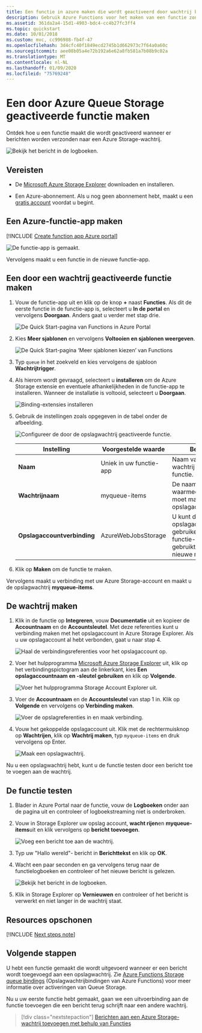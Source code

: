 ```yaml
---
title: Een functie in azure maken die wordt geactiveerd door wachtrij berichten
description: Gebruik Azure Functions voor het maken van een functie zonder server die wordt aangeroepen door berichten die zijn verzonden naar een Azure Storage-wachtrij.
ms.assetid: 361da2a4-15d1-4903-bdc4-cc4b27fc3ff4
ms.topic: quickstart
ms.date: 10/01/2018
ms.custom: mvc, cc996988-fb4f-47
ms.openlocfilehash: 3d4cfc40f1849ecd2745b1d662973c7f64a0a60c
ms.sourcegitcommit: aee08b05a4e72b192a6e62a8fb581a7b08b9c02a
ms.translationtype: MT
ms.contentlocale: nl-NL
ms.lasthandoff: 01/09/2020
ms.locfileid: "75769248"
---
```

# <a name="create-a-function-triggered-by-azure-queue-storage"></a>Een door Azure Queue Storage geactiveerde functie maken

Ontdek hoe u een functie maakt die wordt geactiveerd wanneer er berichten worden verzonden naar een Azure Storage-wachtrij.

![Bekijk het bericht in de logboeken.](./media/functions-create-storage-queue-triggered-function/function-app-in-portal-editor.png)

## <a name="prerequisites"></a>Vereisten

- De [Microsoft Azure Storage Explorer](https://storageexplorer.com/) downloaden en installeren.

- Een Azure-abonnement. Als u nog geen abonnement hebt, maakt u een [gratis account](https://azure.microsoft.com/free/?WT.mc_id=A261C142F) voordat u begint.

## <a name="create-an-azure-function-app"></a>Een Azure-functie-app maken

[!INCLUDE [Create function app Azure portal](../../includes/functions-create-function-app-portal.md)]

![De functie-app is gemaakt.](./media/functions-create-first-azure-function/function-app-create-success.png)

Vervolgens maakt u een functie in de nieuwe functie-app.

<a name="create-function"></a>

## <a name="create-a-queue-triggered-function"></a>Een door een wachtrij geactiveerde functie maken

1. Vouw de functie-app uit en klik op de knop **+** naast **Functies**. Als dit de eerste functie in de functie-app is, selecteert u **In de portal** en vervolgens **Doorgaan**. Anders gaat u verder met stap drie.

   ![De Quick Start-pagina van Functions in Azure Portal](./media/functions-create-storage-queue-triggered-function/function-app-quickstart-choose-portal.png)

1. Kies **Meer sjablonen** en vervolgens **Voltooien en sjablonen weergeven**.

    ![De Quick Start-pagina ‘Meer sjablonen kiezen’ van Functions](./media/functions-create-storage-queue-triggered-function/add-first-function.png)

1. Typ `queue` in het zoekveld en kies vervolgens de sjabloon **Wachtrijtrigger**.

1. Als hierom wordt gevraagd, selecteert u **installeren** om de Azure Storage extensie en eventuele afhankelijkheden in de functie-app te installeren. Wanneer de installatie is voltooid, selecteert u **Doorgaan**.

    ![Binding-extensies installeren](./media/functions-create-storage-queue-triggered-function/functions-create-queue-storage-trigger-portal.png)

1. Gebruik de instellingen zoals opgegeven in de tabel onder de afbeelding.

    ![Configureer de door de opslagwachtrij geactiveerde functie.](./media/functions-create-storage-queue-triggered-function/functions-create-queue-storage-trigger-portal-2.png)

    | Instelling | Voorgestelde waarde | Beschrijving |
    |---|---|---|
    | **Naam** | Uniek in uw functie-app | Naam van deze door een wachtrij geactiveerde functie. |
    | **Wachtrijnaam**   | myqueue-items    | De naam van de wachtrij waarmee u verbinding moet maken in uw opslagaccount. |
    | **Opslagaccountverbinding** | AzureWebJobsStorage | U kunt de opslagaccountverbinding gebruiken die al door de functie-app wordt gebruikt of u kunt een nieuwe maken.  |    

1. Klik op **Maken** om de functie te maken.

Vervolgens maakt u verbinding met uw Azure Storage-account en maakt u de opslagwachtrij **myqueue-items**.

## <a name="create-the-queue"></a>De wachtrij maken

1. Klik in de functie op **Integreren**, vouw **Documentatie** uit en kopieer de **Accountnaam** en de **Accountsleutel**. Met deze referenties kunt u verbinding maken met het opslagaccount in Azure Storage Explorer. Als u uw opslagaccount al hebt verbonden, gaat u naar stap 4.

    ![Haal de verbindingsreferenties voor het opslagaccount op.](./media/functions-create-storage-queue-triggered-function/functions-storage-account-connection.png)

1. Voer het hulpprogramma [Microsoft Azure Storage Explorer](https://storageexplorer.com/) uit, klik op het verbindingspictogram aan de linkerkant, kies **Een opslagaccountnaam en -sleutel gebruiken** en klik op **Volgende**.

    ![Voer het hulpprogramma Storage Account Explorer uit.](./media/functions-create-storage-queue-triggered-function/functions-storage-manager-connect-1.png)

1. Voer de **Accountnaam** en de **Accountsleutel** van stap 1 in. Klik op **Volgende** en vervolgens op **Verbinding maken**.

    ![Voer de opslagreferenties in en maak verbinding.](./media/functions-create-storage-queue-triggered-function/functions-storage-manager-connect-2.png)

1. Vouw het gekoppelde opslagaccount uit. Klik met de rechtermuisknop op **Wachtrijen**, klik op **Wachtrij maken**, typ `myqueue-items` en druk vervolgens op Enter.

    ![Maak een opslagwachtrij.](./media/functions-create-storage-queue-triggered-function/functions-storage-manager-create-queue.png)

Nu u een opslagwachtrij hebt, kunt u de functie testen door een bericht toe te voegen aan de wachtrij.

## <a name="test-the-function"></a>De functie testen

1. Blader in Azure Portal naar de functie, vouw de **Logboeken** onder aan de pagina uit en controleer of logboekstreaming niet is onderbroken.

1. Vouw in Storage Explorer uw opslag account, **wacht rijen**en **myqueue-items**uit en klik vervolgens op **bericht toevoegen**.

    ![Voeg een bericht toe aan de wachtrij.](./media/functions-create-storage-queue-triggered-function/functions-storage-manager-add-message.png)

1. Typ uw "Hallo wereld"- bericht in **Berichttekst** en klik op **OK**.

1. Wacht een paar seconden en ga vervolgens terug naar de functielogboeken en controleer of het nieuwe bericht is gelezen.

    ![Bekijk het bericht in de logboeken.](./media/functions-create-storage-queue-triggered-function/functions-queue-storage-trigger-view-logs.png)

1. Klik in Storage Explorer op **Vernieuwen** en controleer of het bericht is verwerkt en niet langer in de wachtrij staat.

## <a name="clean-up-resources"></a>Resources opschonen

[!INCLUDE [Next steps note](../../includes/functions-quickstart-cleanup.md)]

## <a name="next-steps"></a>Volgende stappen

U hebt een functie gemaakt die wordt uitgevoerd wanneer er een bericht wordt toegevoegd aan een opslagwachtrij. Zie [Azure Functions Storage queue bindings](functions-bindings-storage-queue.md) (Opslagwachtrijbindingen van Azure Functions) voor meer informatie over activeringen van Queue Storage.

Nu u uw eerste functie hebt gemaakt, gaan we een uitvoerbinding aan de functie toevoegen die een bericht terug schrijft naar een andere wachtrij.

> [!div class="nextstepaction"]
> [Berichten aan een Azure Storage-wachtrij toevoegen met behulp van Functies](functions-integrate-storage-queue-output-binding.md)
